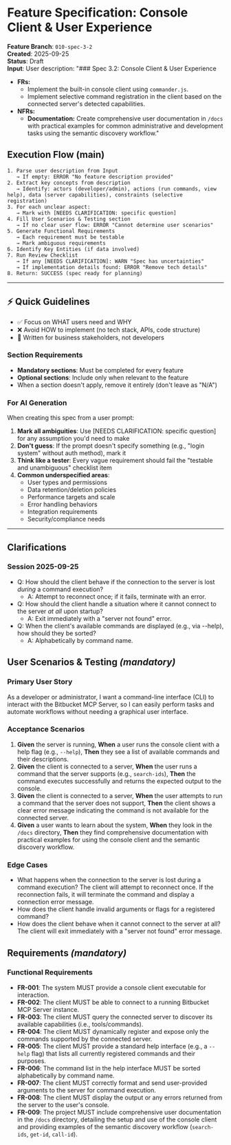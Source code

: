 # Feature Specification: Console Client & User Experience

**Feature Branch**: `010-spec-3-2`  
**Created**: 2025-09-25  
**Status**: Draft  
**Input**: User description: "### Spec 3.2: Console Client & User Experience
*   **FRs:**
    *   Implement the built-in console client using `commander.js`.
    *   Implement selective command registration in the client based on the connected server's detected capabilities.
*   **NFRs:**
    *   **Documentation:** Create comprehensive user documentation in `/docs` with practical examples for common administrative and development tasks using the semantic discovery workflow."

## Execution Flow (main)
```
1. Parse user description from Input
   → If empty: ERROR "No feature description provided"
2. Extract key concepts from description
   → Identify: actors (developer/admin), actions (run commands, view help), data (server capabilities), constraints (selective registration)
3. For each unclear aspect:
   → Mark with [NEEDS CLARIFICATION: specific question]
4. Fill User Scenarios & Testing section
   → If no clear user flow: ERROR "Cannot determine user scenarios"
5. Generate Functional Requirements
   → Each requirement must be testable
   → Mark ambiguous requirements
6. Identify Key Entities (if data involved)
7. Run Review Checklist
   → If any [NEEDS CLARIFICATION]: WARN "Spec has uncertainties"
   → If implementation details found: ERROR "Remove tech details"
8. Return: SUCCESS (spec ready for planning)
```

---

## ⚡ Quick Guidelines
- ✅ Focus on WHAT users need and WHY
- ❌ Avoid HOW to implement (no tech stack, APIs, code structure)
- 👥 Written for business stakeholders, not developers

### Section Requirements
- **Mandatory sections**: Must be completed for every feature
- **Optional sections**: Include only when relevant to the feature
- When a section doesn't apply, remove it entirely (don't leave as "N/A")

### For AI Generation
When creating this spec from a user prompt:
1. **Mark all ambiguities**: Use [NEEDS CLARIFICATION: specific question] for any assumption you'd need to make
2. **Don't guess**: If the prompt doesn't specify something (e.g., "login system" without auth method), mark it
3. **Think like a tester**: Every vague requirement should fail the "testable and unambiguous" checklist item
4. **Common underspecified areas**:
   - User types and permissions
   - Data retention/deletion policies  
   - Performance targets and scale
   - Error handling behaviors
   - Integration requirements
   - Security/compliance needs

---

## Clarifications

### Session 2025-09-25
- Q: How should the client behave if the connection to the server is lost *during* a command execution? 
  - A: Attempt to reconnect once; if it fails, terminate with an error.
- Q: How should the client handle a situation where it cannot connect to the server *at all* upon startup? 
  - A: Exit immediately with a "server not found" error.
- Q: When the client's available commands are displayed (e.g., via --help), how should they be sorted? 
  - A: Alphabetically by command name.

## User Scenarios & Testing *(mandatory)*

### Primary User Story
As a developer or administrator, I want a command-line interface (CLI) to interact with the Bitbucket MCP Server, so I can easily perform tasks and automate workflows without needing a graphical user interface.

### Acceptance Scenarios
1. **Given** the server is running, **When** a user runs the console client with a help flag (e.g., `--help`), **Then** they see a list of available commands and their descriptions.
2. **Given** the client is connected to a server, **When** the user runs a command that the server supports (e.g., `search-ids`), **Then** the command executes successfully and returns the expected output to the console.
3. **Given** the client is connected to a server, **When** the user attempts to run a command that the server does not support, **Then** the client shows a clear error message indicating the command is not available for the connected server.
4. **Given** a user wants to learn about the system, **When** they look in the `/docs` directory, **Then** they find comprehensive documentation with practical examples for using the console client and the semantic discovery workflow.

### Edge Cases
- What happens when the connection to the server is lost during a command execution? The client will attempt to reconnect once. If the reconnection fails, it will terminate the command and display a connection error message.
- How does the client handle invalid arguments or flags for a registered command?
- How does the client behave when it cannot connect to the server at all? The client will exit immediately with a "server not found" error message.

## Requirements *(mandatory)*

### Functional Requirements
- **FR-001**: The system MUST provide a console client executable for interaction.
- **FR-002**: The client MUST be able to connect to a running Bitbucket MCP Server instance.
- **FR-003**: The client MUST query the connected server to discover its available capabilities (i.e., tools/commands).
- **FR-004**: The client MUST dynamically register and expose only the commands supported by the connected server.
- **FR-005**: The client MUST provide a standard help interface (e.g., a `--help` flag) that lists all currently registered commands and their purposes.
- **FR-006**: The command list in the help interface MUST be sorted alphabetically by command name.
- **FR-007**: The client MUST correctly format and send user-provided arguments to the server for command execution.
- **FR-008**: The client MUST display the output or any errors returned from the server to the user's console.
- **FR-009**: The project MUST include comprehensive user documentation in the `/docs` directory, detailing the setup and use of the console client and providing examples of the semantic discovery workflow (`search-ids`, `get-id`, `call-id`).
